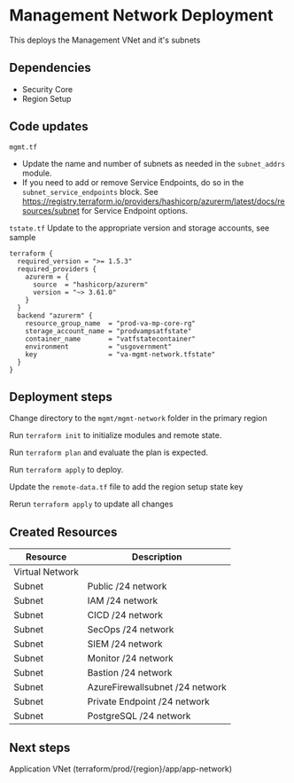 # Management Network Deployment

This deploys the Management VNet and it's subnets

## Dependencies

- Security Core
- Region Setup

## Code updates

`mgmt.tf`

- Update the name and number of subnets as needed in the `subnet_addrs` module.
- If you need to add or remove Service Endpoints, do so in the `subnet_service_endpoints` block. See <https://registry.terraform.io/providers/hashicorp/azurerm/latest/docs/resources/subnet> for Service Endpoint options.


`tstate.tf` Update to the appropriate version and storage accounts, see sample

```hcl
terraform {
  required_version = ">= 1.5.3"
  required_providers {
    azurerm = {
      source  = "hashicorp/azurerm"
      version = "~> 3.61.0"
    }
  }
  backend "azurerm" {
    resource_group_name  = "prod-va-mp-core-rg"
    storage_account_name = "prodvampsatfstate"
    container_name       = "vatfstatecontainer"
    environment          = "usgovernment"
    key                  = "va-mgmt-network.tfstate"
  }
}
```

## Deployment steps

Change directory to the `mgmt/mgmt-network` folder in the primary region

Run `terraform init` to initialize modules and remote state.

Run `terraform plan` and evaluate the plan is expected.

Run `terraform apply` to deploy.

Update the `remote-data.tf` file to add the region setup state key

Rerun `terraform apply` to update all changes

## Created Resources

| Resource | Description |
|------|-------------|
| Virtual Network | |
| Subnet | Public /24 network |
| Subnet | IAM /24 network |
| Subnet | CICD /24 network |
| Subnet | SecOps /24 network |
| Subnet | SIEM /24 network |
| Subnet | Monitor /24 network |
| Subnet | Bastion /24 network |
| Subnet | AzureFirewallsubnet /24 network |
| Subnet | Private Endpoint /24 network |
| Subnet | PostgreSQL /24 network |


## Next steps

Application VNet (terraform/prod/{region}/app/app-network)
